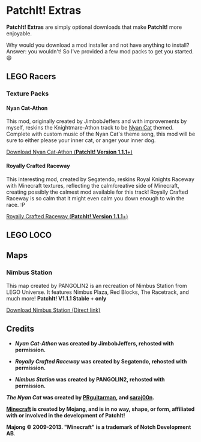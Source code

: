 PatchIt! Extras
===============

**PatchIt! Extras** are simply optional downloads that make **PatchIt!** more enjoyable.

Why would you download a mod installer and not have anything to install?  Answer: you wouldn't! So I've provided a few mod packs
to get you started. :smile:

LEGO Racers
-----------

### Texture Packs

#### Nyan Cat-Athon

This mod, originally created by JimbobJeffers and with improvements by myself, reskins the Knightmare-Athon track to be [Nyan Cat](http://www.youtube.com/watch?v=QH2-TGUlwu4) themed. 
Complete with custom music of the Nyan Cat's theme song, this mod will be sure to either please your inner cat, or anger your inner dog.

<a href="https://github.com/le717/ShareIt/raw/master/Extras/Nyan_Cat-Athon_v1.1.1.zip">Download Nyan Cat-Athon (<strong>PatchIt! Version 1.1.1</strong>+)</a>

#### Royally Crafted Raceway

This interesting mod, created by Segatendo, reskins Royal Knights Raceway with Minecraft textures, 
reflecting the calm/creative side of Minecraft, creating possibly the calmest mod available for this track!
Royally Crafted Raceway is so calm that it might even calm you down enough to win the race. :P

<a href="https://github.com/le717/ShareIt/raw/master/Extras/Royally_Crafted_Raceway_v1.0.1.zip">Royally Crafted Raceway (<strong>PatchIt! Version 1.1.1</strong>+)</a>

LEGO LOCO
---------

## Maps

### Nimbus Station

This map created by PANGOLIN2 is an recreation of Nimbus Station from LEGO Universe. It features Nimbus Plaza, Red Blocks, The Racetrack, and much more!
**PatchIt! V1.1.1 Stable + only**

[Download Nimbus Station (Direct link)](https://github.com/le717/ShareIt/Extras/raw/)


Credits
-------

* ***Nyan Cat-Athon* was created by JimbobJeffers, rehosted with permission.**

* ***Royally Crafted Raceway* was created by Segatendo, rehosted with permission.**

* ***Nimbus Station* was created by PANGOLIN2, rehosted with permission.**

***The Nyan Cat* was created by [PRguitarman](http://www.prguitarman.com/index.php?id=348), and [saraj00n](http://www.youtube.com/user/saraj00n).**

**[Minecraft](http://minecraft.net/) is created by Mojang, and is in no way, shape, or form, affiliated with or involved in the development of PatchIt!**

**Majong © 2009-2013. "Minecraft" is a trademark of Notch Development AB**.
